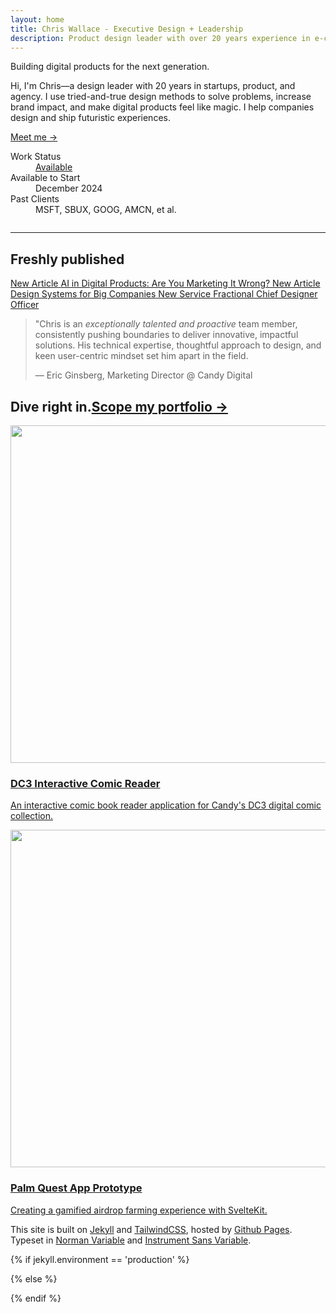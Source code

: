 ```yaml
---
layout: home
title: Chris Wallace - Executive Design + Leadership
description: Product design leader with over 20 years experience in e-commerce, digital publishing, interactive media, and web3. Currently searching for my next long-term role.
---
```


<div class="content-preloader flex flex-col gap-4">
  <div class="logo-container">
    <div class="gradient-rect"></div>
  </div>
</div>

<div class="animation">
  <div class="relative overflow-hidden">
    <div class="content-container">
      <div class="flex flex-row w-full gap-6">
        <div class="h-screen flex flex-col justify-between">
          <div id="aboutSection" class="mt-24 mb-3 z-20">
            <div class="animated-headline">
              <div class="text-container">
                <div class="text-paragraph forwards" data-splitting>Building digital products for the next generation.</div>
              </div>
            </div>
            <div class="my-6">
              <p class="~text-sm/2xl mb-[1em]">Hi, I'm Chris&mdash;a design leader with 20 years in startups, product, and agency. I use tried-and-true design methods to solve problems, increase brand impact, and make digital products feel like magic. I help companies design and ship futuristic experiences.</p>
              <p class="~text-base/xl"><a href="/bio">Meet me &rarr;</a></p>
            </div>
          </div>
          <dl id="workStatus" class="work-status">
            <div class="work-status--work-status animated">
              <dt>Work Status</dt>
              <dd><i></i> <a class="no-underline text-foreground hover:underline" href="/contact">Available</a></dd>
            </div>
            <div class="work-status--available animated">
              <dt>Available to Start</dt>
              <dd class="ml-0">December 2024</dd>
            </div>
            <div class="work-status--past-clients animated">
              <dt>Past Clients</dt>
              <dd class="ml-0">MSFT, SBUX, GOOG, AMCN, et al.</dd>
            </div>
          </dl>
        </div>
        <div class="hidden lg:block flex flex-col justify-center lg:max-w-none">
          <img class="max-h-[95vh] h-auto" id="arden" src="https://ik.imagekit.io/UltraDAO/chriswallace.net/arden-3d-body.png" alt="">
        </div>
      </div>
    </div>

  </div>
</div>

<hr class="hr-separator !w-full" />

<div class="content-container space-y-24 ~my-8/32">
  <div class="md:grid md:grid-cols-3">
    <div>
      <h2 class="~text-2xl/4xl md:mt-1.5 fade-in-element">Freshly published</h2>
    </div>
    <div class="notifications md:col-span-2">
      <a class="notifications--notification-item article fade-in-element" href="/articles/marketing-ai-digital-products">
        <span class="notifications--notification-overline">New Article</span>
        <span>AI in Digital Products: Are You Marketing It Wrong?</span>
      </a>
      <a class="notifications--notification-item article fade-in-element" href="/articles/the-design-systems-guide-for-big-companies">
        <span class="notifications--notification-overline">New Article</span>
        <span>Design Systems for Big Companies</span>
      </a>
      <a class="notifications--notification-item portfolio fade-in-element" href="/design-services">
        <span class="notifications--notification-overline">New Service</span>
        <span>Fractional Chief Designer Officer</span>
      </a>
    </div>
  </div>

  <div class="flex justify-center">
    <media-card
      href="/portfolio/woodies/"
      class="shadow-xl rounded-xl fade-in-element" 
      overline="Don't miss this"
      title="Woodies—a web3 entertainment brand powered by nature"
      media-src="https://ik.imagekit.io/UltraDAO/chriswallace.net/woodies-thumbnail.mp4"
      media-type="video">
    </media-card>
  </div>

  <div class="testimonial fade-in-element">
    <blockquote class="testimonial__quote !max-w-[65rem]">
        <p class="testimonial__text">"Chris is an <em class="testimonial__emphasis">exceptionally talented and proactive</em> team member, consistently pushing boundaries to deliver innovative, impactful solutions. His technical expertise, thoughtful approach to design, and keen user-centric mindset <span class="testimonial__highlight">set him apart</span> in the field.</p>
        <p class="testimonial__author">— Eric Ginsberg, Marketing Director @ Candy Digital</p>
    </blockquote>
  </div>

  <h2 class="font-serif fade-in-element mb-0 flex justify-between items-end"><span class="~text-2xl/5xl">Dive right in.</span><a href="/portfolio" class="~text-lg/3xl">Scope my portfolio &rarr;</a></h2>
  <div class="portfolio-list !max-w-none !mt-8">
    <div class="portfolio-list__item fade-in-element">
      <a class="portfolio-list__link" href="/portfolio/dc3-interactive-comic-reader/">
          <img src="https://ik.imagekit.io/UltraDAO/chriswallace.net/dc3-reader-1.png?tr=w-1000,f-auto" class="portfolio-list__image" alt="" loading="lazy" width="800" height="540">
          <h3 class="portfolio-list__title">DC3 Interactive Comic Reader</h3>
          <p class="portfolio-list__description">An interactive comic book reader application for Candy's DC3 digital comic collection.</p>
      </a>
    </div>
    <div class="portfolio-list__item fade-in-element">
      <a class="portfolio-list__link" href="/portfolio/palm-quest/">
          <img src="https://ik.imagekit.io/UltraDAO/chriswallace.net/palm-quest-thumbnail.png?tr=w-1000,f-auto" class="portfolio-list__image" alt="" loading="lazy" width="800" height="540">
          <h3 class="portfolio-list__title">Palm Quest App Prototype</h3>
          <p class="portfolio-list__description">Creating a gamified airdrop farming experience with SvelteKit.</p>
      </a>
    </div>
  </div>
</div>

<div class="content-container ~mb-16/32 fade-in-element">
  <div class="max-w-prose">
    <p class="~text-sm/base">This site is built on <a href="https://jekyllrb.com">Jekyll</a> and <a href="https://tailwindcss.com/">TailwindCSS</a>, hosted by <a href="https://pages.github.com/">Github Pages</a>. Typeset in <a href="https://fonts.adobe.com/fonts/norman-variable">Norman Variable</a> and <a href="https://fonts.adobe.com/fonts/instrument-sans-variable">Instrument Sans Variable</a>.</p>
  </div>
</div>

{% if jekyll.environment == 'production' %}

<script src="/assets/js/homepage.min.js?v={{ site.version }}" expires="31536000"></script>

{% else %}

<script src="/assets/js/homepage.js?v={{ site.version }}" expires="31536000"></script>

{% endif %}
